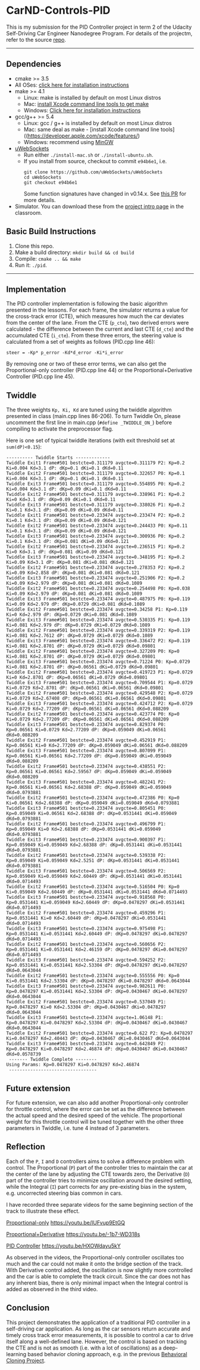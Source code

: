 # CarND-Controls-PID
This is my submission for the PID Controller project in term 2 of the Udacity Self-Driving Car Engineer Nanodegree Program. For details of the projectm, refer to the source [repo](https://github.com/udacity/CarND-PID-Control-Project).

---

## Dependencies

* cmake >= 3.5
 * All OSes: [click here for installation instructions](https://cmake.org/install/)
* make >= 4.1
  * Linux: make is installed by default on most Linux distros
  * Mac: [install Xcode command line tools to get make](https://developer.apple.com/xcode/features/)
  * Windows: [Click here for installation instructions](http://gnuwin32.sourceforge.net/packages/make.htm)
* gcc/g++ >= 5.4
  * Linux: gcc / g++ is installed by default on most Linux distros
  * Mac: same deal as make - [install Xcode command line tools]((https://developer.apple.com/xcode/features/)
  * Windows: recommend using [MinGW](http://www.mingw.org/)
* [uWebSockets](https://github.com/uWebSockets/uWebSockets)
  * Run either `./install-mac.sh` or `./install-ubuntu.sh`.
  * If you install from source, checkout to commit `e94b6e1`, i.e.
    ```
    git clone https://github.com/uWebSockets/uWebSockets 
    cd uWebSockets
    git checkout e94b6e1
    ```
    Some function signatures have changed in v0.14.x. See [this PR](https://github.com/udacity/CarND-MPC-Project/pull/3) for more details.
* Simulator. You can download these from the [project intro page](https://github.com/udacity/self-driving-car-sim/releases) in the classroom.

## Basic Build Instructions

1. Clone this repo.
2. Make a build directory: `mkdir build && cd build`
3. Compile: `cmake .. && make`
4. Run it: `./pid`. 

---

## Implementation

The PID controller implementation is following the basic algorithm presented in the lessons. For each frame, the simulator returns a value for the cross-track error (CTE), which measures how much the car deviates from the center of the lane. From the CTE (`p_cte`), two derived errors were calculated - the difference between the current and last CTE (`d_cte`) and the accumulated CTE (`i_cte`). From these three errors, the steering value is calculated from a set of weights as follows (PID.cpp line 46):

```steer = -Kp* p_error -Kd*d_error -Ki*i_error```

By removing one or two of these error terms, we can also get the Proportional-only controller (PID.cpp line 44) or the Proportional+Derivative Controller (PID.cpp line 45).

## Twiddle
The three weights `Kp, Ki, Kd` are tuned using the twiddle algorithm presented in class (main.cpp lines 86-206). To turn Twiddle On, please uncomment the first line in main.cpp (`#define _TWIDDLE_ON_`) before compiling to activate the preprocessor flag.

Here is one set of typical twiddle iterations (with exit threshold set at `sum(dP)<0.15`):
```
---------- Twiddle Starts -------------
Twiddle Exit1 Frame#501 bestcte=0.311179 avgcte=0.311179 P2: Kp=0.2 Ki=0.004 Kd=3.1 dP: dKp=0.1 dKi=0.1 dKd=0.11
Twiddle Exit2 Frame#501 bestcte=0.311179 avgcte=0.322657 P0: Kp=0.1 Ki=0.004 Kd=3.1 dP: dKp=0.1 dKi=0.1 dKd=0.11
Twiddle Exit3 Frame#501 bestcte=0.311179 avgcte=0.554895 P0: Kp=0.2 Ki=0.004 Kd=3.1 dP: dKp=0.09 dKi=0.1 dKd=0.11
Twiddle Exit2 Frame#501 bestcte=0.311179 avgcte=0.338961 P1: Kp=0.2 Ki=0 Kd=3.1 dP: dKp=0.09 dKi=0.1 dKd=0.11
Twiddle Exit3 Frame#501 bestcte=0.311179 avgcte=0.338026 P1: Kp=0.2 Ki=0.1 Kd=3.1 dP: dKp=0.09 dKi=0.09 dKd=0.11
Twiddle Exit1 Frame#501 bestcte=0.233474 avgcte=0.233474 P2: Kp=0.2 Ki=0.1 Kd=3.1 dP: dKp=0.09 dKi=0.09 dKd=0.121
Twiddle Exit2 Frame#501 bestcte=0.233474 avgcte=0.244433 P0: Kp=0.11 Ki=0.1 Kd=3.1 dP: dKp=0.09 dKi=0.09 dKd=0.121
Twiddle Exit3 Frame#501 bestcte=0.233474 avgcte=0.300936 P0: Kp=0.2 Ki=0.1 Kd=3.1 dP: dKp=0.081 dKi=0.09 dKd=0.121
Twiddle Exit2 Frame#501 bestcte=0.233474 avgcte=0.236515 P1: Kp=0.2 Ki=0 Kd=3.1 dP: dKp=0.081 dKi=0.09 dKd=0.121
Twiddle Exit3 Frame#501 bestcte=0.233474 avgcte=0.348195 P1: Kp=0.2 Ki=0.09 Kd=3.1 dP: dKp=0.081 dKi=0.081 dKd=0.121
Twiddle Exit2 Frame#501 bestcte=0.233474 avgcte=0.278353 P2: Kp=0.2 Ki=0.09 Kd=2.858 dP: dKp=0.081 dKi=0.081 dKd=0.121
Twiddle Exit3 Frame#501 bestcte=0.233474 avgcte=0.251906 P2: Kp=0.2 Ki=0.09 Kd=2.979 dP: dKp=0.081 dKi=0.081 dKd=0.1089
Twiddle Exit2 Frame#501 bestcte=0.233474 avgcte=0.254498 P0: Kp=0.038 Ki=0.09 Kd=2.979 dP: dKp=0.081 dKi=0.081 dKd=0.1089
Twiddle Exit3 Frame#501 bestcte=0.233474 avgcte=0.487975 P0: Kp=0.119 Ki=0.09 Kd=2.979 dP: dKp=0.0729 dKi=0.081 dKd=0.1089
Twiddle Exit2 Frame#501 bestcte=0.233474 avgcte=0.34258 P1: Kp=0.119 Ki=0 Kd=2.979 dP: dKp=0.0729 dKi=0.081 dKd=0.1089
Twiddle Exit3 Frame#501 bestcte=0.233474 avgcte=0.530335 P1: Kp=0.119 Ki=0.081 Kd=2.979 dP: dKp=0.0729 dKi=0.0729 dKd=0.1089
Twiddle Exit2 Frame#501 bestcte=0.233474 avgcte=0.339319 P2: Kp=0.119 Ki=0.081 Kd=2.7612 dP: dKp=0.0729 dKi=0.0729 dKd=0.1089
Twiddle Exit3 Frame#501 bestcte=0.233474 avgcte=0.336472 P2: Kp=0.119 Ki=0.081 Kd=2.8701 dP: dKp=0.0729 dKi=0.0729 dKd=0.09801
Twiddle Exit2 Frame#501 bestcte=0.233474 avgcte=0.327209 P0: Kp=0 Ki=0.081 Kd=2.8701 dP: dKp=0.0729 dKi=0.0729 dKd=0.09801
Twiddle Exit3 Frame#501 bestcte=0.233474 avgcte=0.71224 P0: Kp=0.0729 Ki=0.081 Kd=2.8701 dP: dKp=0.06561 dKi=0.0729 dKd=0.09801
Twiddle Exit2 Frame#501 bestcte=0.233474 avgcte=0.419723 P1: Kp=0.0729 Ki=0 Kd=2.8701 dP: dKp=0.06561 dKi=0.0729 dKd=0.09801
Twiddle Exit3 Frame#501 bestcte=0.233474 avgcte=0.709544 P1: Kp=0.0729 Ki=0.0729 Kd=2.8701 dP: dKp=0.06561 dKi=0.06561 dKd=0.09801
Twiddle Exit2 Frame#501 bestcte=0.233474 avgcte=0.429548 P2: Kp=0.0729 Ki=0.0729 Kd=2.67408 dP: dKp=0.06561 dKi=0.06561 dKd=0.09801
Twiddle Exit3 Frame#501 bestcte=0.233474 avgcte=0.424712 P2: Kp=0.0729 Ki=0.0729 Kd=2.77209 dP: dKp=0.06561 dKi=0.06561 dKd=0.088209
Twiddle Exit2 Frame#501 bestcte=0.233474 avgcte=0.423774 P0: Kp=0 Ki=0.0729 Kd=2.77209 dP: dKp=0.06561 dKi=0.06561 dKd=0.088209
Twiddle Exit3 Frame#501 bestcte=0.233474 avgcte=0.829374 P0: Kp=0.06561 Ki=0.0729 Kd=2.77209 dP: dKp=0.059049 dKi=0.06561 dKd=0.088209
Twiddle Exit2 Frame#501 bestcte=0.233474 avgcte=0.452919 P1: Kp=0.06561 Ki=0 Kd=2.77209 dP: dKp=0.059049 dKi=0.06561 dKd=0.088209
Twiddle Exit3 Frame#501 bestcte=0.233474 avgcte=0.807099 P1: Kp=0.06561 Ki=0.06561 Kd=2.77209 dP: dKp=0.059049 dKi=0.059049 dKd=0.088209
Twiddle Exit2 Frame#501 bestcte=0.233474 avgcte=0.438551 P2: Kp=0.06561 Ki=0.06561 Kd=2.59567 dP: dKp=0.059049 dKi=0.059049 dKd=0.088209
Twiddle Exit3 Frame#501 bestcte=0.233474 avgcte=0.482241 P2: Kp=0.06561 Ki=0.06561 Kd=2.68388 dP: dKp=0.059049 dKi=0.059049 dKd=0.0793881
Twiddle Exit2 Frame#501 bestcte=0.233474 avgcte=0.472386 P0: Kp=0 Ki=0.06561 Kd=2.68388 dP: dKp=0.059049 dKi=0.059049 dKd=0.0793881
Twiddle Exit3 Frame#501 bestcte=0.233474 avgcte=0.805451 P0: Kp=0.059049 Ki=0.06561 Kd=2.68388 dP: dKp=0.0531441 dKi=0.059049 dKd=0.0793881
Twiddle Exit2 Frame#501 bestcte=0.233474 avgcte=0.496799 P1: Kp=0.059049 Ki=0 Kd=2.68388 dP: dKp=0.0531441 dKi=0.059049 dKd=0.0793881
Twiddle Exit3 Frame#501 bestcte=0.233474 avgcte=0.900397 P1: Kp=0.059049 Ki=0.059049 Kd=2.68388 dP: dKp=0.0531441 dKi=0.0531441 dKd=0.0793881
Twiddle Exit2 Frame#501 bestcte=0.233474 avgcte=0.539338 P2: Kp=0.059049 Ki=0.059049 Kd=2.5251 dP: dKp=0.0531441 dKi=0.0531441 dKd=0.0793881
Twiddle Exit3 Frame#501 bestcte=0.233474 avgcte=0.506569 P2: Kp=0.059049 Ki=0.059049 Kd=2.60449 dP: dKp=0.0531441 dKi=0.0531441 dKd=0.0714493
Twiddle Exit2 Frame#501 bestcte=0.233474 avgcte=0.516504 P0: Kp=0 Ki=0.059049 Kd=2.60449 dP: dKp=0.0531441 dKi=0.0531441 dKd=0.0714493
Twiddle Exit3 Frame#501 bestcte=0.233474 avgcte=0.918568 P0: Kp=0.0531441 Ki=0.059049 Kd=2.60449 dP: dKp=0.0478297 dKi=0.0531441 dKd=0.0714493
Twiddle Exit2 Frame#501 bestcte=0.233474 avgcte=0.459296 P1: Kp=0.0531441 Ki=0 Kd=2.60449 dP: dKp=0.0478297 dKi=0.0531441 dKd=0.0714493
Twiddle Exit3 Frame#501 bestcte=0.233474 avgcte=0.975498 P1: Kp=0.0531441 Ki=0.0531441 Kd=2.60449 dP: dKp=0.0478297 dKi=0.0478297 dKd=0.0714493
Twiddle Exit2 Frame#501 bestcte=0.233474 avgcte=0.560656 P2: Kp=0.0531441 Ki=0.0531441 Kd=2.46159 dP: dKp=0.0478297 dKi=0.0478297 dKd=0.0714493
Twiddle Exit3 Frame#501 bestcte=0.233474 avgcte=0.594252 P2: Kp=0.0531441 Ki=0.0531441 Kd=2.53304 dP: dKp=0.0478297 dKi=0.0478297 dKd=0.0643044
Twiddle Exit2 Frame#501 bestcte=0.233474 avgcte=0.555556 P0: Kp=0 Ki=0.0531441 Kd=2.53304 dP: dKp=0.0478297 dKi=0.0478297 dKd=0.0643044
Twiddle Exit3 Frame#501 bestcte=0.233474 avgcte=0.982611 P0: Kp=0.0478297 Ki=0.0531441 Kd=2.53304 dP: dKp=0.0430467 dKi=0.0478297 dKd=0.0643044
Twiddle Exit2 Frame#501 bestcte=0.233474 avgcte=0.537049 P1: Kp=0.0478297 Ki=0 Kd=2.53304 dP: dKp=0.0430467 dKi=0.0478297 dKd=0.0643044
Twiddle Exit3 Frame#501 bestcte=0.233474 avgcte=1.06148 P1: Kp=0.0478297 Ki=0.0478297 Kd=2.53304 dP: dKp=0.0430467 dKi=0.0430467 dKd=0.0643044
Twiddle Exit2 Frame#501 bestcte=0.233474 avgcte=0.622 P2: Kp=0.0478297 Ki=0.0478297 Kd=2.40443 dP: dKp=0.0430467 dKi=0.0430467 dKd=0.0643044
Twiddle Exit3 Frame#501 bestcte=0.233474 avgcte=0.642849 P2: Kp=0.0478297 Ki=0.0478297 Kd=2.46874 dP: dKp=0.0430467 dKi=0.0430467 dKd=0.0578739
 ------- Twiddle Complete -------- 
Using Params: Kp=0.0478297 Ki=0.0478297 Kd=2.46874
 --------------------------------- 
``` 

## Future extension

For future extension, we can also add another Proportional-only controller for throttle control, where the error can be set as the difference between the actual speed and the desired speed of the vehicle. The proportional weight for this throttle control will be tuned together with the other three parameters in Twiddle, i.e. tune 4 instead of 3 parameters.

## Reflection

Each of the `P`, `I` and `D` controllers aims to solve a difference problem with control. The Proportional (`P`) part of the controller tries to maintain the car at the center of the lane by adjusting the CTE towards zero, the Derivative (`D`) part of the controller tries to minimize oscillation around the desired setting, while the Integral (`I`) part corrects for any pre-existing bias in the system, e.g. uncorrected steering bias common in cars.

I have recorded three separate videos for the same beginning section of the track to illustrate these effect.

[Proportional-only](https://youtu.be/IUFvup9EtGQ)
https://youtu.be/IUFvup9EtGQ

[Proportional+Derivative](https://youtu.be/-1b7-WD318s)
https://youtu.be/-1b7-WD318s

[PID Controller](https://youtu.be/HXOWdayu5kY)
https://youtu.be/HXOWdayu5kY

As observed in the videos, the Proportional-only controller oscillates too much and the car could not make it onto the bridge section of the track. With Derivative control added, the oscillation is now slightly more controlled and the car is able to complete the track circuit. Since the car does not has any inherent bias, there is only minimal impact when the Integral control is added as observed in the third video.

## Conclusion

This project demonstrates the application of a traditional PID controller in a self-driving car application. As long as the car sensors return accurate and timely cross track error measurements, it is possible to control a car to drive itself along a well-defined lane. However, the control is based on tracking the CTE and is not as smooth (i.e. with a lot of oscillations) as a deep-learning based behavior cloning approach, e.g. in the previous [Behavioral Cloning Project](https://github.com/lowspin/CarND-Proj03-Behavioral-Cloning).




